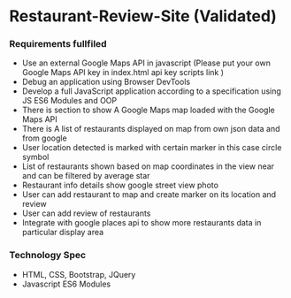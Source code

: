 # Restaurant-Review-Site (Validated)

### Requirements fullfiled 
- Use an external Google Maps API in javascript (Please put your own Google Maps API key in index.html api key scripts link )
- Debug an application using Browser DevTools
- Develop a full JavaScript application according to a specification using JS ES6 Modules and OOP
- There is section to show A Google Maps map loaded with the Google Maps API
- There is A list of restaurants displayed on map from own json data and from google
- User location detected is marked with certain marker in this case circle symbol 
- List of restaurants shown based on map coordinates in the view near and can be filtered by average star 
- Restaurant info details show google street view photo  
- User can add restaurant to map and create marker on its location and review
- User can add review of restaurants 
- Integrate with google places api to show more restaurants data in  particular display area 

### Technology Spec
- HTML, CSS, Bootstrap, JQuery
- Javascript ES6 Modules 
